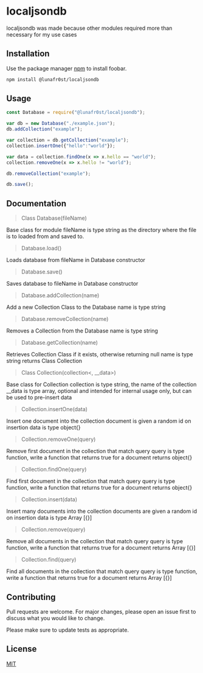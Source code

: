 # localjsondb

localjsondb was made because other modules required more than necessary for my use cases

## Installation

Use the package manager [npm](https://www.npmjs.com/package/@lunafr0st/localjsondb) to install foobar.

```bash
npm install @lunafr0st/localjsondb
```

## Usage

```javascript
const Database = require("@lunafr0st/localjsondb");

var db = new Database("./example.json");
db.addCollection("example");

var collection = db.getCollection("example");
collection.insertOne({"hello":"world"});

var data = collection.findOne(x => x.hello == "world");
collection.removeOne(x => x.hello != "world");

db.removeCollection("example");

db.save();
```

## Documentation

> Class Database(fileName)

Base class for module
fileName is type string as the directory where the file is to loaded from and saved to.

> Database.load()

Loads database from fileName in Database constructor

> Database.save()

Saves database to fileName in Database constructor

> Database.addCollection(name)

Add a new Collection Class to the Database
name is type string

> Database.removeCollection(name)

Removes a Collection from the Database
name is type string

> Database.getCollection(name)

Retrieves Collection Class if it exists, otherwise returning null
name is type string
returns Class Collection

> Class Collection(collection<, __data>)

Base class for Collection
collection is type string, the name of the collection
__data is type array, optional and intended for internal usage only, but can be used to pre-insert data

> Collection.insertOne(data)

Insert one document into the collection
document is given a random id on insertion
data is type object{}

> Collection.removeOne(query)

Remove first document in the collection that match query
query is type function, write a function that returns true for a document
returns object{}

> Collection.findOne(query)

Find first document in the collection that match query
query is type function, write a function that returns true for a document
returns object{}

> Collection.insert(data)

Insert many documents into the collection
documents are given a random id on insertion
data is type Array<object> [{}]

> Collection.remove(query)

Remove all documents in the collection that match query
query is type function, write a function that returns true for a document
returns Array<object> [{}]

> Collection.find(query)

Find all documents in the collection that match query
query is type function, write a function that returns true for a document
returns Array<object> [{}]


## Contributing
Pull requests are welcome. For major changes, please open an issue first to discuss what you would like to change.

Please make sure to update tests as appropriate.

## License
[MIT](https://choosealicense.com/licenses/mit/)